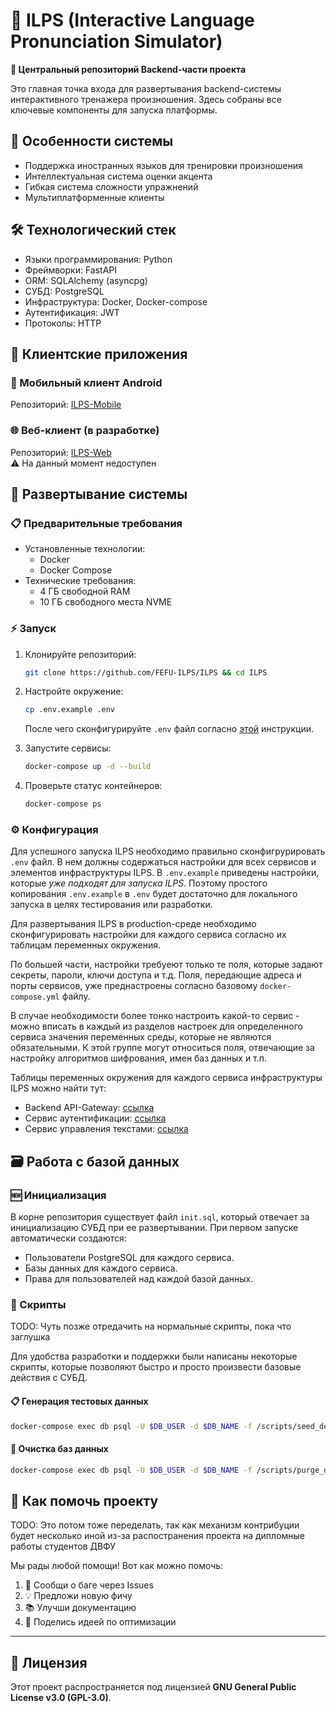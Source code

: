 # 🎤 ILPS (Interactive Language Pronunciation Simulator)  

**🚀 Центральный репозиторий Backend-части проекта**  

Это главная точка входа для развертывания backend-системы интерактивного тренажера произношения. Здесь собраны все ключевые компоненты для запуска платформы.  

## 🌟 Особенности системы

- Поддержка иностранных языков для тренировки произношения
- Интеллектуальная система оценки акцента
- Гибкая система сложности упражнений
- Мультиплатформенные клиенты

## 🛠 Технологический стек  

- Языки программирования: Python
- Фреймворки: FastAPI
- ORM: SQLAlchemy (asyncpg)
- СУБД: PostgreSQL
- Инфраструктура: Docker, Docker-compose
- Аутентификация: JWT
- Протоколы: HTTP

## 🧩 Клиентские приложения

### 📱 Мобильный клиент Android

Репозиторий: [ILPS-Mobile](https://github.com/FEFU-ILPS/client-mobile)  

### 🌐 Веб-клиент (в разработке)

Репозиторий: [ILPS-Web](#)  
⚠️ На данный момент недоступен

## 🚀 Развертывание системы

### 📋 Предварительные требования

- Установленные технологии:
  - Docker
  - Docker Compose
- Технические требования:
  - 4 ГБ свободной RAM
  - 10 ГБ свободного места NVME
  
### ⚡️ Запуск

1. Клонируйте репозиторий:  

    ```bash
    git clone https://github.com/FEFU-ILPS/ILPS && cd ILPS
    ```

2. Настройте окружение:

    ```bash
    cp .env.example .env
    ```

    После чего сконфигурируйте `.env` файл согласно [этой](#) инструкции.

3. Запустите сервисы:

   ```bash
   docker-compose up -d --build
   ```

4. Проверьте статус контейнеров:

    ```bash
    docker-compose ps
    ```

### ⚙️ Конфигурация

Для успешного запуска ILPS необходимо правильно сконфигрурировать `.env` файл.
В нем должны содержаться настройки для всех сервисов и элементов инфраструктуры ILPS. В `.env.example` приведены настройки, которые *уже подходят для запуска ILPS*. Поэтому простого копирования `.env.example` в `.env` будет достаточно для локального запуска в целях тестирования или разработки.

Для развертывания ILPS в production-среде необходимо сконфигурировать настройки для каждого сервиса согласно их таблицам переменных окружения.

По большей части, настройки требуеют только те поля, которые задают секреты, пароли, ключи доступа и т.д. Поля, передающие адреса и порты сервисов, уже преднастроены согласно базовому `docker-compose.yml` файлу.

В случае необходимости более тонко настроить какой-то сервис - можно вписать в каждый из разделов настроек для определенного сервиса значения переменных среды, которые не являются обязательными. К этой группе могут относиться поля, отвечающие за настройку алгоритмов шифрования, имен баз данных и т.п.

Таблицы переменных окружения для каждого сервиса инфраструктуры ILPS можно найти тут:

- Backend API-Gateway: [ссылка](https://github.com/FEFU-ILPS/api-gateway?tab=readme-ov-file#конфигурация)
- Сервис аутентификации: [ссылка](https://github.com/FEFU-ILPS/service-auth)
- Сервис управления текстами: [ссылка](https://github.com/FEFU-ILPS/service-texts)

## 🗃 Работа с базой данных

### 🆕 Инициализация

В корне репозитория существует файл `init.sql`, который отвечает за инициализацию СУБД при ее развертывании.
При первом запуске автоматически создаются:

- Пользователи PostgreSQL для каждого сервиса.
- Базы данных для каждого сервиса.
- Права для пользователей над каждой базой данных.

### 📜 Скрипты

TODO: Чуть позже отредачить на нормальные скрипты, пока что заглушка

Для удобства разработки и поддержки были написаны некоторые скрипты, которые позволяют быстро и просто произвести базовые действия с СУБД.

#### 📋 Генерация тестовых данных

```bash
docker-compose exec db psql -U $DB_USER -d $DB_NAME -f /scripts/seed_demo_data.sql
```

#### 🌱 Очистка баз данных

```bash
docker-compose exec db psql -U $DB_USER -d $DB_NAME -f /scripts/purge_db.sql
```

## 🤝 Как помочь проекту

TODO: Это потом тоже переделать, так как механизм контрибуции будет несколько иной из-за распостранения проекта на дипломные работы студентов ДВФУ

Мы рады любой помощи! Вот как можно помочь:

1. 🐞 Сообщи о баге через Issues
2. 💡 Предложи новую фичу
3. 📚 Улучши документацию
4. 🚀 Поделись идеей по оптимизации

---

## 📜 Лицензия

Этот проект распространяется под лицензией **GNU General Public License v3.0 (GPL-3.0)**.
